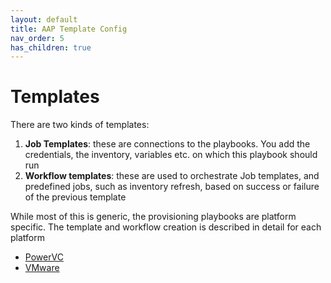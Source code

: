```yaml
---
layout: default
title: AAP Template Config
nav_order: 5
has_children: true
---
```


# Templates

There are two kinds of templates:

1. **Job Templates**: these are connections to the playbooks. You add the credentials, the inventory, variables etc. on which this playbook should run
2. **Workflow templates**: these are used to orchestrate Job templates, and predefined jobs, such as inventory refresh,  based on success or failure of the previous template

While most of this is generic, the provisioning playbooks are platform specific.
The template and workflow creation is  described in detail for each platform

- [PowerVC](05-templates/powervc.md)
- [VMware](05-templates/vmware.md)

